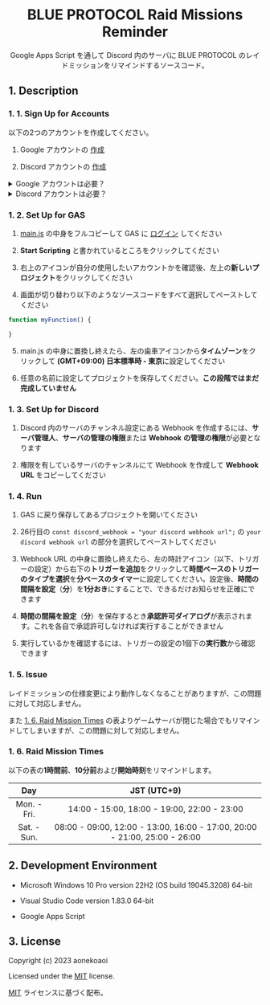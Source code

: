 <!--
  1. 過去に作成した README.md を基に作成する。
  2. 書き方を統一する。
  3. 英語の文章内に短縮形を使用しない。
  4. カラーコードは小文字英数字を使用する。
  5. GitHub 内の参照方法は相対参照を使用する。
  6. 日本語の文章内に英単語を挿入するときは、半角スペースを英単語の前後に挿入する。またハイパーリンクも同様にする。
  7. 英語および日本語の語順のならびを意識する。しかし使用頻度の高い単語および、流れがおかしくなる単語はこの通りではない。
-->

<div align="center">
  <h1>BLUE PROTOCOL Raid Missions Reminder</h1>
  <p>Google Apps Script を通して Discord 内のサーバに BLUE PROTOCOL のレイドミッションをリマインドするソースコード。</p>
</div>

## 1. Description

### 1. 1. Sign Up for Accounts

以下の2つのアカウントを作成してください。

1. Google アカウントの [作成](https://accounts.google.com/signup/v2/createaccount?theme=glif&flowName=GlifWebSignIn&flowEntry=SignUp)

2. Discord アカウントの [作成](https://discord.com/register)

<details>
  <summary>Google アカウントは必要？</summary>

Google Apps Script（以下、GAS）を通して Discord 内のサーバのチャンネルにお知らせするため必要となります。

しかし JavaScript をデプロイできる環境をお持ちの方は Google アカウントを必要としません。

以降の説明では Google アカウントを作成済みの想定で進みます。

</details>

<details>
  <summary>Discord アカウントは必要？</summary>

Discord 内のサーバのチャンネル設定にある **Webhook** を使用してお知らせを受け取るため必要となります。

しかし Webhook の受け取りを受け入れられるアプリ等をお持ちの方は Discord アカウントを必要としません。

以降の説明では Discord アカウントを作成済みの想定で進みます。

</details>

### 1. 2. Set Up for GAS

1. [main.js](./main.js) の中身をフルコピーして GAS に [ログイン](https://www.google.com/script/start/) してください

2. **Start Scripting** と書かれているところをクリックしてください

3. 右上のアイコンが自分の使用したいアカウントかを確認後、左上の**新しいプロジェクト**をクリックしてください

4. 画面が切り替わり以下のようなソースコードをすべて選択してペーストしてください

```JavaScript
function myFunction() {

}
```

5. main.js の中身に置換し終えたら、左の歯車アイコンから**タイムゾーン**をクリックして **(GMT+09:00) 日本標準時 - 東京**に設定してください

6. 任意の名前に設定してプロジェクトを保存してください。**この段階ではまだ完成していません**

### 1. 3. Set Up for Discord

1. Discord 内のサーバのチャンネル設定にある Webhook を作成するには、**サーバ管理人**、**サーバの管理の権限**または **Webhook** **の管理の権限**が必要となります

2. 権限を有しているサーバのチャンネルにて Webhook を作成して **Webhook URL** をコピーしてください

### 1. 4. Run

1. GAS に戻り保存してあるプロジェクトを開いてください

2. 26行目の `const discord_webhook = "your discord webhook url";` の `your discord webhook url` の部分を選択してペーストしてください

3. Webhook URL の中身に置換し終えたら、左の時計アイコン（以下、トリガーの設定）から右下の**トリガーを追加**をクリックして**時間ベースのトリガーのタイプを選択**を**分ベースのタイマー**に設定してください。設定後、**時間の間隔を設定**（**分**）を**1分おき**にすることで、できるだけお知らせを正確にできます

4. **時間の間隔を設定**（**分**）を保存するとき**承認許可ダイアログ**が表示されます。これを各自で承認許可しなければ実行することができません

5. 実行しているかを確認するには、トリガーの設定の1個下の**実行数**から確認できます

### 1. 5. Issue

レイドミッションの仕様変更により動作しなくなることがありますが、この問題に対して対応しません。

また [1. 6. Raid Mission Times](./#1-6-raid-mission-times) の表よりゲームサーバが閉じた場合でもリマインドしてしまいますが、この問題に対して対応しません。

### 1. 6. Raid Mission Times

以下の表の**1時間前**、**10分前**および**開始時刻**をリマインドします。

|Day|JST (UTC+9)|
|:---:|:---:|
|Mon. - Fri.|14:00 - 15:00, 18:00 - 19:00, 22:00 - 23:00|
|Sat. - Sun.|08:00 - 09:00, 12:00 - 13:00, 16:00 - 17:00, 20:00 - 21:00, 25:00 - 26:00|

## 2. Development Environment

- Microsoft Windows 10 Pro version 22H2 (OS build 19045.3208) 64-bit

- Visual Studio Code version 1.83.0 64-bit

- Google Apps Script

## 3. License

Copyright (c) 2023 aonekoaoi

Licensed under the [MIT](./LICENSE.txt) license.

[MIT](./LICENSE_ja.txt) ライセンスに基づく配布。
